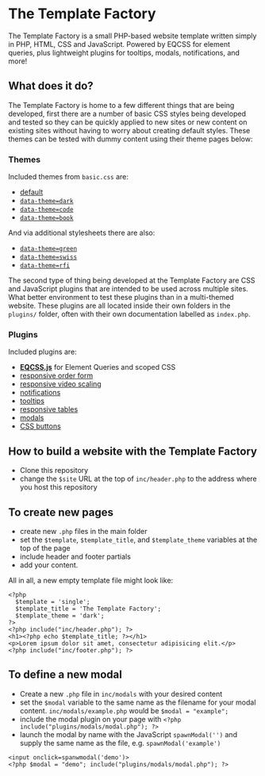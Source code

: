 # The Template Factory

The Template Factory is a small PHP-based website template written simply in PHP, HTML, CSS and JavaScript. Powered by EQCSS for element queries, plus lightweight plugins for tooltips, modals, notifications, and more!

## What does it do?

The Template Factory is home to a few different things that are being developed, first there are a number of basic CSS styles being developed and tested so they can be quickly applied to new sites or new content on existing sites without having to worry about creating default styles. These themes can be tested with dummy content using their theme pages below:

### Themes

Included themes from `basic.css` are:

- [default](http://staticresource.com/template/themes/default.php)
- [`data-theme=dark`](http://staticresource.com/template/themes/dark.php)
- [`data-theme=code`](http://staticresource.com/template/themes/code.php)
- [`data-theme=book`](http://staticresource.com/template/themes/book.php)

And via additional stylesheets there are also:

- [`data-theme=green`](http://staticresource.com/template/themes/green.php)
- [`data-theme=swiss`](http://staticresource.com/template/themes/swiss.php)
- [`data-theme=rfi`](http://staticresource.com/template/themes/rfi.php)

The second type of thing being developed at the Template Factory are CSS and JavaScript plugins that are intended to be used across multiple sites. What better environment to test these plugins than in a multi-themed website. These plugins are all located inside their own folders in the `plugins/` folder, often with their own documentation labelled as `index.php`.

### Plugins

Included plugins are:

- **[EQCSS.js](http://elementqueries.com)** for Element Queries and scoped CSS
- [responsive order form](http://staticresource.com/template/plugins/form)
- [responsive video scaling](http://staticresource.com/template/plugins/video-scaling)
- [notifications](http://staticresource.com/template/plugins/notifications)
- [tooltips](http://staticresource.com/template/plugins/tooltips)
- [responsive tables](http://staticresource.com/template/plugins/tables)
- [modals](http://staticresource.com/template/plugins/modals)
- [CSS buttons](http://staticresource.com/template/plugins/buttons)

## How to build a website with the Template Factory

- Clone this repository
- change the `$site` URL at the top of `inc/header.php` to the address where you host this repository

## To create new pages

- create new `.php` files in the main folder
- set the `$template`, `$template_title`, and `$template_theme` variables at the top of the page
- include header and footer partials
- add your content.

All in all, a new empty template file might look like:

```
<?php
  $template = 'single';
  $template_title = 'The Template Factory';
  $template_theme = 'dark';
?>
<?php include("inc/header.php"); ?>
<h1><?php echo $template_title; ?></h1>
<p>Lorem ipsum dolor sit amet, consectetur adipisicing elit.</p>
<?php include("inc/footer.php"); ?>
```

## To define a new modal

- Create a new `.php` file in `inc/modals` with your desired content
- set the `$modal` variable to the same name as the filename for your modal content. `inc/modals/example.php` would be `$modal = "example";`
- include the modal plugin on your page with `<?php include("plugins/modals/modal.php"); ?>`
- launch the modal by name with the JavaScript `spawnModal('')` and supply the same name as the file, e.g. `spawnModal('example')`

```
<input onclick=spanwmodal('demo')>
<?php $modal = "demo"; include("plugins/modals/modal.php"); ?>
```